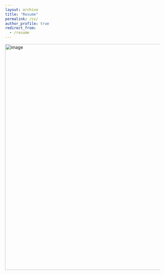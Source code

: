 ```yaml
---
layout: archive
title: "Resume"
permalink: /cv/
author_profile: true
redirect_from:
  - /resume
---
```


<img width="732" alt="image" src="https://github.com/kewal97/kewal97.github.io/assets/116126736/91307810-e82d-4b41-8a7a-c43bb64a064b">
